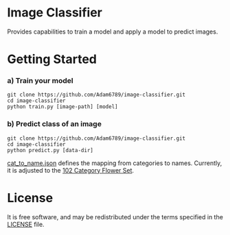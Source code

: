 # Image Classifier

Provides capabilities to train a model and apply a model to predict images.

# Getting Started

### a) Train your model 
```
git clone https://github.com/Adam6789/image-classifier.git
cd image-classifier
python train.py [image-path] [model]
```
### b) Predict class of an image
```
git clone https://github.com/Adam6789/image-classifier.git
cd image-classifier
python predict.py [data-dir]
```   
[cat_to_name.json](cat_to_name.json) defines the mapping from categories to names. Currently, it is adjusted to the [102 Category Flower Set](https://www.robots.ox.ac.uk/~vgg/data/flowers/102/index.html).


# License

It is free software, and may be redistributed under the terms specified in the [LICENSE](LICENSE) file.
